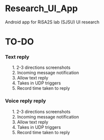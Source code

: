 # Research_UI_App
Android app for RiSA2S lab (SJSU) UI research 

# TO-DO
<h3>Text reply</h3>
<ol>
  1. 2-3 directions screenshots <br/>
  2. Incoming message notification <br/>
  3. Allow text reply<br/>
  4. Takes in UDP triggers <br/>
  5. Record time taken to reply <br/>
  </ol>
<h3>Voice reply reply</h3>
<ol>
  1. 2-3 directions screenshots <br/>
  2. Incoming message notification <br/>
  3. Allow text reply<br/>
  4. Takes in UDP triggers <br/>
  5. Record time taken to reply <br/>
  </ol>
